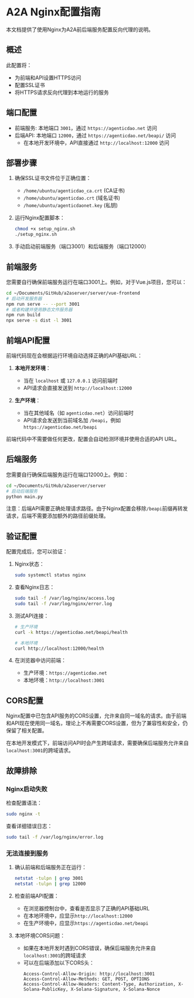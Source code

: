 # A2A Nginx配置指南

本文档提供了使用Nginx为A2A前后端服务配置反向代理的说明。

## 概述

此配置将：
- 为前端和API设置HTTPS访问
- 配置SSL证书
- 将HTTPS请求反向代理到本地运行的服务

## 端口配置

- 前端服务: 本地端口 `3001`，通过 `https://agenticdao.net` 访问
- 后端API: 本地端口 `12000`，通过 `https://agenticdao.net/beapi/` 访问
  - 在本地开发环境中，API直接通过 `http://localhost:12000` 访问

## 部署步骤

1. 确保SSL证书文件位于正确位置：
   - `/home/ubuntu/agenticdao_ca.crt` (CA证书)
   - `/home/ubuntu/agenticdao.crt` (域名证书)
   - `/home/ubuntu/agenticdaonet.key` (私钥)

2. 运行Nginx配置脚本：
   ```bash
   chmod +x setup_nginx.sh
   ./setup_nginx.sh
   ```

3. 手动启动前端服务（端口3001）和后端服务（端口12000）

## 前端服务

您需要自行确保前端服务运行在端口3001上。例如，对于Vue.js项目，您可以：

```bash
cd ~/Documents/GitHub/a2aserver/server/vue-frontend
# 启动开发服务器
npm run serve -- --port 3001
# 或者构建并使用静态文件服务器
npm run build
npx serve -s dist -l 3001
```

## 前端API配置

前端代码现在会根据运行环境自动选择正确的API基础URL：

1. **本地开发环境**：
   - 当在 `localhost` 或 `127.0.0.1` 访问前端时
   - API请求会直接发送到 `http://localhost:12000`

2. **生产环境**：
   - 当在其他域名（如 `agenticdao.net`）访问前端时
   - API请求会发送到当前域名加 `/beapi`，例如 `https://agenticdao.net/beapi`

前端代码中不需要做任何更改，配置会自动检测环境并使用合适的API URL。

## 后端服务

您需要自行确保后端服务运行在端口12000上。例如：

```bash
cd ~/Documents/GitHub/a2aserver/server
# 启动后端服务
python main.py
```

注意：后端API需要正确处理请求路径。由于Nginx配置会移除`/beapi`前缀再转发请求，后端不需要添加额外的路径前缀处理。

## 验证配置

配置完成后，您可以验证：

1. Nginx状态：
   ```bash
   sudo systemctl status nginx
   ```

2. 查看Nginx日志：
   ```bash
   sudo tail -f /var/log/nginx/access.log
   sudo tail -f /var/log/nginx/error.log
   ```

3. 测试API连接：
   ```bash
   # 生产环境
   curl -k https://agenticdao.net/beapi/health
   
   # 本地环境
   curl http://localhost:12000/health
   ```

4. 在浏览器中访问前端：
   - 生产环境：`https://agenticdao.net`
   - 本地环境：`http://localhost:3001`

## CORS配置

Nginx配置中已包含API服务的CORS设置，允许来自同一域名的请求。由于前端和API现在使用同一域名，理论上不再需要CORS设置，但为了兼容性和安全，仍保留了相关配置。

在本地开发模式下，前端访问API时会产生跨域请求，需要确保后端服务允许来自`localhost:3001`的跨域请求。

## 故障排除

### Nginx启动失败

检查配置语法：
```bash
sudo nginx -t
```

查看详细错误日志：
```bash
sudo tail -f /var/log/nginx/error.log
```

### 无法连接到服务

1. 确认前端和后端服务正在运行：
   ```bash
   netstat -tulpn | grep 3001
   netstat -tulpn | grep 12000
   ```

2. 检查前端API配置：
   - 在浏览器控制台中，查看是否显示了正确的API基础URL
   - 在本地环境中，应显示`http://localhost:12000`
   - 在生产环境中，应显示`https://agenticdao.net/beapi`

3. 本地环境CORS问题：
   - 如果在本地开发时遇到CORS错误，确保后端服务允许来自`localhost:3001`的跨域请求
   - 可以在后端添加以下CORS头：
     ```
     Access-Control-Allow-Origin: http://localhost:3001
     Access-Control-Allow-Methods: GET, POST, OPTIONS
     Access-Control-Allow-Headers: Content-Type, Authorization, X-Solana-PublicKey, X-Solana-Signature, X-Solana-Nonce
     ``` 